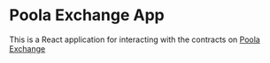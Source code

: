 # Poola Exchange App

This is a React application for interacting with the contracts on [Poola Exchange](https://github.com/pedromtcosta/poola-exchange)
